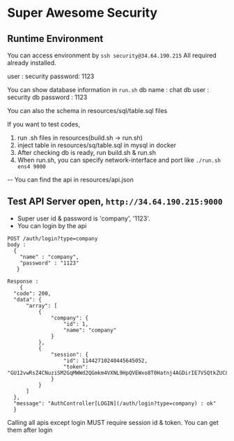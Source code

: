 # Super Awesome Security

## Runtime Environment
You can access environment by `ssh security@34.64.190.215`
All required already installed.

user : security
password: 1123

You can show database information in `run.sh`
db name : chat
db user : security
db password : 1123

You can also the schema in resources/sql/table.sql files

If you want to test codes,
1. run .sh files in resources(build.sh -> run.sh)
2. inject table in resources/sq/table.sql in mysql in docker
3. After checking db is ready, run build.sh & run.sh
4. When run.sh, you can specify network-interface and port like `./run.sh ens4 9000`

-- You can find the api in resources/api.json

## Test API Server open, `http://34.64.190.215:9000`
  - Super user id & password is 'company', '1123'.
  - You can login by the api
  ```
  POST /auth/login?type=company
  body : 
    {
      "name" : "company",
      "password" : "1123"
     }
     
  Response :
      {
    "code": 200,
    "data": {
        "array": [
            {
                "company": {
                    "id": 1,
                    "name": "company"
                }
            },
            {
                "session": {
                    "id": 11442710240445645052,
                    "token": "GU12vwRsZ4CNuziSM2GqMWWd2QGmkm4VXNL9HpQVEWxo8T0Hatnj4AGDirIE7VSQtkZUC8gTDe3E6L7eQCpzROV5TWskm6nUwbxO50MEZsn8VOhKOjwdwxSImlQZiZF7jj8OXXmCtp768cGPbG3gDy1DxVFtGs16r6Muqf7kPd4hOML5j1QX02GJ9KkuALNTICydB8kLNUgYAgfJlFjsKj8gXuVeO1sDRzXbIfw4wGr3F80ebWJKUTZXsg1dKMPV"
                }
            }
        ]
    },
    "message": "AuthController[LOGIN](/auth/login?type=company) : ok"
    }
  ```
  Calling all apis except login MUST require session id & token. You can get them after login
  
  
